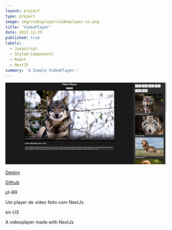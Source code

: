 ```yaml
---
layout: project
type: project
image: img/videoplayer/videoplayer-ss.png
title: 'VideoPlayer'
date: 2022-12-25
published: true
labels:
  - Javascript
  - Styled-Components
  - React
  - NextJS
summary: 'A Simple VideoPlayer.'
---
```


<img class="img-fluid" src="../img/videoplayer/videoplayer-ss.png">

[Deploy](https://videoplayer-theta.vercel.app/)

[Github](https://github.com/VMatiasDev/videoplayer)

pt-BR

Um player de vídeo feito com NextJs

en-US

A videoplayer made with NextJs
